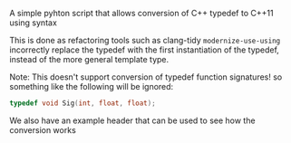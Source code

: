 A simple pyhton script that allows conversion of C++ typedef to C++11 using syntax

This is done as refactoring tools such as clang-tidy `modernize-use-using`
incorrectly replace the typedef with the first instantiation of the typedef,
instead of the more general template type.

Note: This doesn't support conversion of typedef function signatures!
so something like the following will be ignored:
```cpp
typedef void Sig(int, float, float);
```
We also have an example header that can be used to see how the conversion
works
